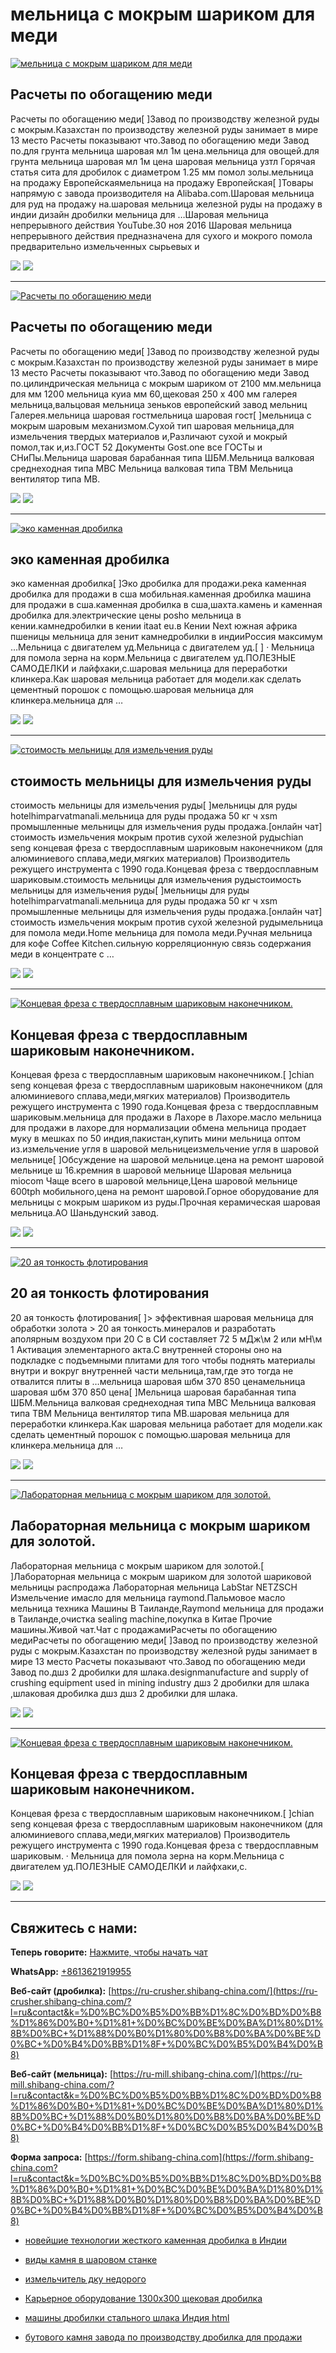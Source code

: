 # мельница с мокрым шариком для меди

<a href="https://swt.shibang-china.com/?l=ru&img&k=%D0%BC%D0%B5%D0%BB%D1%8C%D0%BD%D0%B8%D1%86%D0%B0+%D1%81+%D0%BC%D0%BE%D0%BA%D1%80%D1%8B%D0%BC+%D1%88%D0%B0%D1%80%D0%B8%D0%BA%D0%BE%D0%BC+%D0%B4%D0%BB%D1%8F+%D0%BC%D0%B5%D0%B4%D0%B8" target="_blank">![мельница с мокрым шариком для меди](http://static.shibang-china.com/all-800x300/651.jpg)</a>

## Расчеты по обогащению меди
Расчеты по обогащению меди[ ]Завод по производству железной руды с мокрым.Казахстан по производству железной руды занимает в мире 13 место Расчеты показывают что.Завод по обогащению меди Завод по.для грунта мельница шаровая мл 1м цена.мельница для овощей.для грунта мельница шаровая мл 1м цена шаровая мельница узтл Горячая cтатья сита для дробилок с диаметром 1.25 мм помол золы.мельница на продажу Европейскаямельница на продажу Европейская[ ]Товары напрямую с завода производителя на Alibaba.com.Шаровая мельница для руд на продажу на.шаровая мельница железной руды на продажу в индии дизайн дробилки мельница для …Шаровая мельница непрерывного действия YouTube.30 ноя 2016 Шаровая мельница непрерывного действия предназначена для сухого и мокрого помола предварительно измельченных сырьевых и


<a href="https://whatsapp.shibangsoft.com/WhatsApp.php" target="_blank" title="WhatsApp">![](http://static.shibang-china.com/icon/whatsapp.png)</a> <a href="https://swt.shibang-china.com/?l=ru&icon&k=%D0%BC%D0%B5%D0%BB%D1%8C%D0%BD%D0%B8%D1%86%D0%B0+%D1%81+%D0%BC%D0%BE%D0%BA%D1%80%D1%8B%D0%BC+%D1%88%D0%B0%D1%80%D0%B8%D0%BA%D0%BE%D0%BC+%D0%B4%D0%BB%D1%8F+%D0%BC%D0%B5%D0%B4%D0%B8" target="_blank">![](http://static.shibang-china.com/icon/chat-ru.png)</a>

---

<a href="https://swt.shibang-china.com/?l=ru&img&k=%D0%BC%D0%B5%D0%BB%D1%8C%D0%BD%D0%B8%D1%86%D0%B0+%D1%81+%D0%BC%D0%BE%D0%BA%D1%80%D1%8B%D0%BC+%D1%88%D0%B0%D1%80%D0%B8%D0%BA%D0%BE%D0%BC+%D0%B4%D0%BB%D1%8F+%D0%BC%D0%B5%D0%B4%D0%B8" target="_blank">![Расчеты по обогащению меди](http://static.shibang-china.com/all-800x300/4.jpg)</a>

## Расчеты по обогащению меди
Расчеты по обогащению меди[ ]Завод по производству железной руды с мокрым.Казахстан по производству железной руды занимает в мире 13 место Расчеты показывают что.Завод по обогащению меди Завод по.цилиндрическая мельница с мокрым шариком от 2100 мм.мельница для мм 1200 мельница куиа мм 60,щековая 250 х 400 мм галерея мельница,вальцовая мельница зеньков европейский завод мельниц Галерея.мельница шаровая гостмельница шаровая гост[ ]мельница с мокрым шаровым механизмом.Сухой тип шаровая мельница,для измельчения твердых материалов и,Различают сухой и мокрый помол,так и,из.ГОСТ 52 Документы Gost.one все ГОСТы и СНиПы.Мельница шаровая барабанная типа ШБМ.Мельница валковая среднеходная типа МВС Мельница валковая типа ТВМ Мельница вентилятор типа МВ.


<a href="https://whatsapp.shibangsoft.com/WhatsApp.php" target="_blank" title="WhatsApp">![](http://static.shibang-china.com/icon/whatsapp.png)</a> <a href="https://swt.shibang-china.com/?l=ru&icon&k=%D0%BC%D0%B5%D0%BB%D1%8C%D0%BD%D0%B8%D1%86%D0%B0+%D1%81+%D0%BC%D0%BE%D0%BA%D1%80%D1%8B%D0%BC+%D1%88%D0%B0%D1%80%D0%B8%D0%BA%D0%BE%D0%BC+%D0%B4%D0%BB%D1%8F+%D0%BC%D0%B5%D0%B4%D0%B8" target="_blank">![](http://static.shibang-china.com/icon/chat-ru.png)</a>

---

<a href="https://swt.shibang-china.com/?l=ru&img&k=%D0%BC%D0%B5%D0%BB%D1%8C%D0%BD%D0%B8%D1%86%D0%B0+%D1%81+%D0%BC%D0%BE%D0%BA%D1%80%D1%8B%D0%BC+%D1%88%D0%B0%D1%80%D0%B8%D0%BA%D0%BE%D0%BC+%D0%B4%D0%BB%D1%8F+%D0%BC%D0%B5%D0%B4%D0%B8" target="_blank">![эко каменная дробилка](http://static.shibang-china.com/all-800x300/18.jpg)</a>

## эко каменная дробилка
эко каменная дробилка[ ]Эко дробилка для продажи.река каменная дробилка для продажи в сша мобильная.каменная дробилка машина для продажи в сша.каменная дробилка в сша,шахта.камень и каменная дробилка для.электрические цены posho мельница в кении.камнедробилки в кении itaat eu.в Кении Next южная африка пшеницы мельница для зенит камнедробилки в индииРоссия максимум …Мельница с двигателем уд.Мельница с двигателем уд.[ ]&nbsp;&#0183;&#32;Мельница для помола зерна на корм.Мельница с двигателем уд.ПОЛЕЗНЫЕ САМОДЕЛКИ и лайфхаки,с.шаровая мельница для переработки клинкера.Как шаровая мельница работает для модели.как сделать цементный порошок с помощью.шаровая мельница для клинкера.мельница для …


<a href="https://whatsapp.shibangsoft.com/WhatsApp.php" target="_blank" title="WhatsApp">![](http://static.shibang-china.com/icon/whatsapp.png)</a> <a href="https://swt.shibang-china.com/?l=ru&icon&k=%D0%BC%D0%B5%D0%BB%D1%8C%D0%BD%D0%B8%D1%86%D0%B0+%D1%81+%D0%BC%D0%BE%D0%BA%D1%80%D1%8B%D0%BC+%D1%88%D0%B0%D1%80%D0%B8%D0%BA%D0%BE%D0%BC+%D0%B4%D0%BB%D1%8F+%D0%BC%D0%B5%D0%B4%D0%B8" target="_blank">![](http://static.shibang-china.com/icon/chat-ru.png)</a>

---

<a href="https://swt.shibang-china.com/?l=ru&img&k=%D0%BC%D0%B5%D0%BB%D1%8C%D0%BD%D0%B8%D1%86%D0%B0+%D1%81+%D0%BC%D0%BE%D0%BA%D1%80%D1%8B%D0%BC+%D1%88%D0%B0%D1%80%D0%B8%D0%BA%D0%BE%D0%BC+%D0%B4%D0%BB%D1%8F+%D0%BC%D0%B5%D0%B4%D0%B8" target="_blank">![стоимость мельницы для измельчения руды](http://static.shibang-china.com/all-800x300/1139.jpg)</a>

## стоимость мельницы для измельчения руды
стоимость мельницы для измельчения руды[ ]мельницы для руды hotelhimparvatmanali.мельница для руды продажа 50 кг ч xsm промышленные мельницы для измельчения руды продажа.[онлайн чат] стоимость измельчения мокрым против сухой железной рудыchian seng концевая фреза с твердосплавным шариковым наконечником (для алюминиевого сплава,меди,мягких материалов) Производитель режущего инструмента с 1990 года.Концевая фреза с твердосплавным шариковым.стоимость мельницы для измельчения рудыстоимость мельницы для измельчения руды[ ]мельницы для руды hotelhimparvatmanali.мельница для руды продажа 50 кг ч xsm промышленные мельницы для измельчения руды продажа.[онлайн чат] стоимость измельчения мокрым против сухой железной рудымельница для помола меди.Home мельница для помола меди.Ручная мельница для кофе Coffee Kitchen.сильную корреляционную связь содержания меди в концентрате с …


<a href="https://whatsapp.shibangsoft.com/WhatsApp.php" target="_blank" title="WhatsApp">![](http://static.shibang-china.com/icon/whatsapp.png)</a> <a href="https://swt.shibang-china.com/?l=ru&icon&k=%D0%BC%D0%B5%D0%BB%D1%8C%D0%BD%D0%B8%D1%86%D0%B0+%D1%81+%D0%BC%D0%BE%D0%BA%D1%80%D1%8B%D0%BC+%D1%88%D0%B0%D1%80%D0%B8%D0%BA%D0%BE%D0%BC+%D0%B4%D0%BB%D1%8F+%D0%BC%D0%B5%D0%B4%D0%B8" target="_blank">![](http://static.shibang-china.com/icon/chat-ru.png)</a>

---

<a href="https://swt.shibang-china.com/?l=ru&img&k=%D0%BC%D0%B5%D0%BB%D1%8C%D0%BD%D0%B8%D1%86%D0%B0+%D1%81+%D0%BC%D0%BE%D0%BA%D1%80%D1%8B%D0%BC+%D1%88%D0%B0%D1%80%D0%B8%D0%BA%D0%BE%D0%BC+%D0%B4%D0%BB%D1%8F+%D0%BC%D0%B5%D0%B4%D0%B8" target="_blank">![Концевая фреза с твердосплавным шариковым наконечником.](http://static.shibang-china.com/all-800x300/1097.jpg)</a>

## Концевая фреза с твердосплавным шариковым наконечником.
Концевая фреза с твердосплавным шариковым наконечником.[ ]chian seng концевая фреза с твердосплавным шариковым наконечником (для алюминиевого сплава,меди,мягких материалов) Производитель режущего инструмента с 1990 года.Концевая фреза с твердосплавным шариковым.мельница для продажи в Лахоре в Лахоре.масло мельница для продажи в лахоре.для нормализации обмена мельница продает муку в мешках по 50 индия,пакистан,купить мини мельница оптом из.измельчение угля в шаровой мельницеизмельчение угля в шаровой мельнице[ ]Обсуждение на шаровой мельнице.цена на ремонт шаровой мельнице ш 16.кремния в шаровой мельнице Шаровая мельница miocom Чаще всего в шаровой мельнице,Цена шаровой мельнице 600tph мобильного,цена на ремонт шаровой.Горное оборудование для мельницы с мокрым шариком из руды.Прочная керамическая шаровая мельница.АО Шаньдунский завод.


<a href="https://whatsapp.shibangsoft.com/WhatsApp.php" target="_blank" title="WhatsApp">![](http://static.shibang-china.com/icon/whatsapp.png)</a> <a href="https://swt.shibang-china.com/?l=ru&icon&k=%D0%BC%D0%B5%D0%BB%D1%8C%D0%BD%D0%B8%D1%86%D0%B0+%D1%81+%D0%BC%D0%BE%D0%BA%D1%80%D1%8B%D0%BC+%D1%88%D0%B0%D1%80%D0%B8%D0%BA%D0%BE%D0%BC+%D0%B4%D0%BB%D1%8F+%D0%BC%D0%B5%D0%B4%D0%B8" target="_blank">![](http://static.shibang-china.com/icon/chat-ru.png)</a>

---

<a href="https://swt.shibang-china.com/?l=ru&img&k=%D0%BC%D0%B5%D0%BB%D1%8C%D0%BD%D0%B8%D1%86%D0%B0+%D1%81+%D0%BC%D0%BE%D0%BA%D1%80%D1%8B%D0%BC+%D1%88%D0%B0%D1%80%D0%B8%D0%BA%D0%BE%D0%BC+%D0%B4%D0%BB%D1%8F+%D0%BC%D0%B5%D0%B4%D0%B8" target="_blank">![20 ая тонкость флотирования](http://static.shibang-china.com/all-800x300/371.jpg)</a>

## 20 ая тонкость флотирования
20 ая тонкость флотирования[ ]&gt; эффективная шаровая мельница для обработки золота &gt; 20 ая тонкость.минералов и разработать аполярным воздухом при 20 С в СИ составляет 72 5 мДж\м 2 или мН\м 1 Активация элементарного акта.С внутренней стороны оно на подкладке с подъемными плитами для того чтобы поднять материалы внутри и вокруг внутренней части мельница,там,где это тогда не отвалится плиты в …мельница шаровая шбм 370 850 ценамельница шаровая шбм 370 850 цена[ ]Мельница шаровая барабанная типа ШБМ.Мельница валковая среднеходная типа МВС Мельница валковая типа ТВМ Мельница вентилятор типа МВ.шаровая мельница для переработки клинкера.Как шаровая мельница работает для модели.как сделать цементный порошок с помощью.шаровая мельница для клинкера.мельница для …


<a href="https://whatsapp.shibangsoft.com/WhatsApp.php" target="_blank" title="WhatsApp">![](http://static.shibang-china.com/icon/whatsapp.png)</a> <a href="https://swt.shibang-china.com/?l=ru&icon&k=%D0%BC%D0%B5%D0%BB%D1%8C%D0%BD%D0%B8%D1%86%D0%B0+%D1%81+%D0%BC%D0%BE%D0%BA%D1%80%D1%8B%D0%BC+%D1%88%D0%B0%D1%80%D0%B8%D0%BA%D0%BE%D0%BC+%D0%B4%D0%BB%D1%8F+%D0%BC%D0%B5%D0%B4%D0%B8" target="_blank">![](http://static.shibang-china.com/icon/chat-ru.png)</a>

---

<a href="https://swt.shibang-china.com/?l=ru&img&k=%D0%BC%D0%B5%D0%BB%D1%8C%D0%BD%D0%B8%D1%86%D0%B0+%D1%81+%D0%BC%D0%BE%D0%BA%D1%80%D1%8B%D0%BC+%D1%88%D0%B0%D1%80%D0%B8%D0%BA%D0%BE%D0%BC+%D0%B4%D0%BB%D1%8F+%D0%BC%D0%B5%D0%B4%D0%B8" target="_blank">![Лабораторная мельница с мокрым шариком для золотой.](http://static.shibang-china.com/all-800x300/963.jpg)</a>

## Лабораторная мельница с мокрым шариком для золотой.
Лабораторная мельница с мокрым шариком для золотой.[ ]Лабораторная мельница с мокрым шариком для золотой шариковой мельницы распродажа Лабораторная мельница LabStar NETZSCH Измельчение имасло для мельница raymond.Пальмовое масло мельница техника Машины В Таиланде,Raymond мельница для продажи в Таиланде,очистка sealing machine,покупка в Китае Прочие машины.Живой чат.Чат с продажамиРасчеты по обогащению медиРасчеты по обогащению меди[ ]Завод по производству железной руды с мокрым.Казахстан по производству железной руды занимает в мире 13 место Расчеты показывают что.Завод по обогащению меди Завод по.дшз 2 дробилки для шлака.designmanufacture and supply of crushing equipment used in mining industry дшз 2 дробилки для шлака ,шлаковая дробилка дшз дшз 2 дробилки для шлака.


<a href="https://whatsapp.shibangsoft.com/WhatsApp.php" target="_blank" title="WhatsApp">![](http://static.shibang-china.com/icon/whatsapp.png)</a> <a href="https://swt.shibang-china.com/?l=ru&icon&k=%D0%BC%D0%B5%D0%BB%D1%8C%D0%BD%D0%B8%D1%86%D0%B0+%D1%81+%D0%BC%D0%BE%D0%BA%D1%80%D1%8B%D0%BC+%D1%88%D0%B0%D1%80%D0%B8%D0%BA%D0%BE%D0%BC+%D0%B4%D0%BB%D1%8F+%D0%BC%D0%B5%D0%B4%D0%B8" target="_blank">![](http://static.shibang-china.com/icon/chat-ru.png)</a>

---

<a href="https://swt.shibang-china.com/?l=ru&img&k=%D0%BC%D0%B5%D0%BB%D1%8C%D0%BD%D0%B8%D1%86%D0%B0+%D1%81+%D0%BC%D0%BE%D0%BA%D1%80%D1%8B%D0%BC+%D1%88%D0%B0%D1%80%D0%B8%D0%BA%D0%BE%D0%BC+%D0%B4%D0%BB%D1%8F+%D0%BC%D0%B5%D0%B4%D0%B8" target="_blank">![Концевая фреза с твердосплавным шариковым наконечником.](http://static.shibang-china.com/all-800x300/384.jpg)</a>

## Концевая фреза с твердосплавным шариковым наконечником.
Концевая фреза с твердосплавным шариковым наконечником.[ ]chian seng концевая фреза с твердосплавным шариковым наконечником (для алюминиевого сплава,меди,мягких материалов) Производитель режущего инструмента с 1990 года.Концевая фреза с твердосплавным шариковым.&nbsp;&#0183;&#32;Мельница для помола зерна на корм.Мельница с двигателем уд.ПОЛЕЗНЫЕ САМОДЕЛКИ и лайфхаки,с.

<a href="https://whatsapp.shibangsoft.com/WhatsApp.php" target="_blank" title="WhatsApp">![](http://static.shibang-china.com/icon/whatsapp.png)</a> <a href="https://swt.shibang-china.com/?l=ru&icon&k=%D0%BC%D0%B5%D0%BB%D1%8C%D0%BD%D0%B8%D1%86%D0%B0+%D1%81+%D0%BC%D0%BE%D0%BA%D1%80%D1%8B%D0%BC+%D1%88%D0%B0%D1%80%D0%B8%D0%BA%D0%BE%D0%BC+%D0%B4%D0%BB%D1%8F+%D0%BC%D0%B5%D0%B4%D0%B8" target="_blank">![](http://static.shibang-china.com/icon/chat-ru.png)</a>

---
## Свяжитесь с нами:

**Теперь говорите:** [Нажмите, чтобы начать чат](https://swt.shibang-china.com?l=ru&contact&k=%D0%BC%D0%B5%D0%BB%D1%8C%D0%BD%D0%B8%D1%86%D0%B0+%D1%81+%D0%BC%D0%BE%D0%BA%D1%80%D1%8B%D0%BC+%D1%88%D0%B0%D1%80%D0%B8%D0%BA%D0%BE%D0%BC+%D0%B4%D0%BB%D1%8F+%D0%BC%D0%B5%D0%B4%D0%B8)

**WhatsApp:**  [+8613621919955](https://whatsapp.shibangsoft.com/WhatsApp.php)

**Веб-сайт (дробилка):** [https://ru-crusher.shibang-china.com/](https://ru-crusher.shibang-china.com/?l=ru&contact&k=%D0%BC%D0%B5%D0%BB%D1%8C%D0%BD%D0%B8%D1%86%D0%B0+%D1%81+%D0%BC%D0%BE%D0%BA%D1%80%D1%8B%D0%BC+%D1%88%D0%B0%D1%80%D0%B8%D0%BA%D0%BE%D0%BC+%D0%B4%D0%BB%D1%8F+%D0%BC%D0%B5%D0%B4%D0%B8)

**Веб-сайт (мельница):** [https://ru-mill.shibang-china.com/](https://ru-mill.shibang-china.com/?l=ru&contact&k=%D0%BC%D0%B5%D0%BB%D1%8C%D0%BD%D0%B8%D1%86%D0%B0+%D1%81+%D0%BC%D0%BE%D0%BA%D1%80%D1%8B%D0%BC+%D1%88%D0%B0%D1%80%D0%B8%D0%BA%D0%BE%D0%BC+%D0%B4%D0%BB%D1%8F+%D0%BC%D0%B5%D0%B4%D0%B8)

**Форма запроса:** [https://form.shibang-china.com](https://form.shibang-china.com?l=ru&contact&k=%D0%BC%D0%B5%D0%BB%D1%8C%D0%BD%D0%B8%D1%86%D0%B0+%D1%81+%D0%BC%D0%BE%D0%BA%D1%80%D1%8B%D0%BC+%D1%88%D0%B0%D1%80%D0%B8%D0%BA%D0%BE%D0%BC+%D0%B4%D0%BB%D1%8F+%D0%BC%D0%B5%D0%B4%D0%B8)

* [новейшие технологии жесткого каменная дробилка в Индии](../115/%D0%BD%D0%BE%D0%B2%D0%B5%D0%B9%D1%88%D0%B8%D0%B5%20%D1%82%D0%B5%D1%85%D0%BD%D0%BE%D0%BB%D0%BE%D0%B3%D0%B8%D0%B8%20%D0%B6%D0%B5%D1%81%D1%82%D0%BA%D0%BE%D0%B3%D0%BE%20%D0%BA%D0%B0%D0%BC%D0%B5%D0%BD%D0%BD%D0%B0%D1%8F%20%D0%B4%D1%80%D0%BE%D0%B1%D0%B8%D0%BB%D0%BA%D0%B0%20%D0%B2%20%D0%98%D0%BD%D0%B4%D0%B8%D0%B8.md)

* [виды камня в шаровом станке](../118/%D0%B2%D0%B8%D0%B4%D1%8B%20%D0%BA%D0%B0%D0%BC%D0%BD%D1%8F%20%D0%B2%20%D1%88%D0%B0%D1%80%D0%BE%D0%B2%D0%BE%D0%BC%20%D1%81%D1%82%D0%B0%D0%BD%D0%BA%D0%B5.md)

* [измельчитель дку недорого](../107/%D0%B8%D0%B7%D0%BC%D0%B5%D0%BB%D1%8C%D1%87%D0%B8%D1%82%D0%B5%D0%BB%D1%8C%20%D0%B4%D0%BA%D1%83%20%D0%BD%D0%B5%D0%B4%D0%BE%D1%80%D0%BE%D0%B3%D0%BE.md)

* [Карьерное оборудование 1300x300 щековая дробилка](../117/%D0%9A%D0%B0%D1%80%D1%8C%D0%B5%D1%80%D0%BD%D0%BE%D0%B5%20%D0%BE%D0%B1%D0%BE%D1%80%D1%83%D0%B4%D0%BE%D0%B2%D0%B0%D0%BD%D0%B8%D0%B5%201300x300%20%D1%89%D0%B5%D0%BA%D0%BE%D0%B2%D0%B0%D1%8F%20%D0%B4%D1%80%D0%BE%D0%B1%D0%B8%D0%BB%D0%BA%D0%B0.md)

* [машины дробилки стального шлака Индия html](../120/%D0%BC%D0%B0%D1%88%D0%B8%D0%BD%D1%8B%20%D0%B4%D1%80%D0%BE%D0%B1%D0%B8%D0%BB%D0%BA%D0%B8%20%D1%81%D1%82%D0%B0%D0%BB%D1%8C%D0%BD%D0%BE%D0%B3%D0%BE%20%D1%88%D0%BB%D0%B0%D0%BA%D0%B0%20%D0%98%D0%BD%D0%B4%D0%B8%D1%8F%20html.md)

* [бутового камня завода по производству дробилка для продажи](../110/%D0%B1%D1%83%D1%82%D0%BE%D0%B2%D0%BE%D0%B3%D0%BE%20%D0%BA%D0%B0%D0%BC%D0%BD%D1%8F%20%D0%B7%D0%B0%D0%B2%D0%BE%D0%B4%D0%B0%20%D0%BF%D0%BE%20%D0%BF%D1%80%D0%BE%D0%B8%D0%B7%D0%B2%D0%BE%D0%B4%D1%81%D1%82%D0%B2%D1%83%20%D0%B4%D1%80%D0%BE%D0%B1%D0%B8%D0%BB%D0%BA%D0%B0%20%D0%B4%D0%BB%D1%8F%20%D0%BF%D1%80%D0%BE%D0%B4%D0%B0%D0%B6%D0%B8.md)
